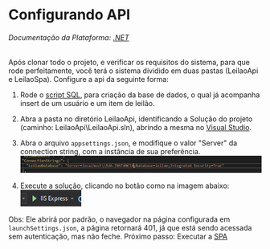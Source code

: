 # Configurando API

###### Documentação da Plataforma: [.NET](https://docs.microsoft.com/pt-br/dotnet/core/)

Após clonar todo o projeto, e verificar os requisitos do sistema, para que rode perfeitamente, você terá o sistema dividido em duas pastas (LeilaoApi e LeilaoSpa). Configure a api da seguinte forma:

1. Rode o [script SQL](https://github.com/bpereiraalmeida7/auction-mvp/blob/master/sql/SQLLeilao.sql), para criação da base de dados, o qual já acompanha insert de um usuário e um item de leilão.

2. Abra a pasta no diretório LeilaoApi, identificando a Solução do projeto (caminho: LeilaoApi\LeilaoApi.sln), abrindo a mesma no [Visual Studio](https://visualstudio.microsoft.com/pt-br/vs/).

3. Abra o arquivo `appsettings.json`, e modifique o valor "Server" da connection string, com a instância de sua preferência.
    ![run solution](https://github.com/bpereiraalmeida7/auction-mvp/blob/master/screenshots/connection.PNG)
    
4. Execute a solução, clicando no botão como na imagem abaixo:
    ![run solution](https://github.com/bpereiraalmeida7/auction-mvp/blob/master/screenshots/runApi.PNG)

    
Obs: Ele abrirá por padrão, o navegador na página configurada em `launchSettings.json`, a página retornará 401, já que está sendo acessada sem autenticação, mas não feche. Próximo passo: Executar a [SPA](https://github.com/bpereiraalmeida7/auction-mvp/blob/master/LeilaoSpa/README.md)
